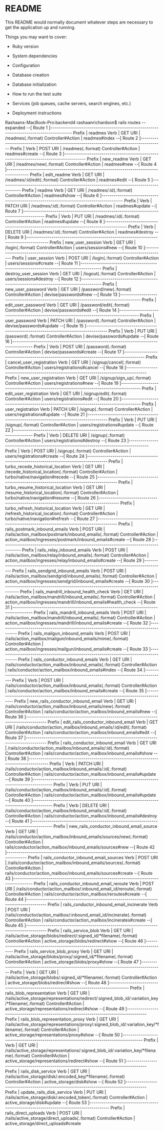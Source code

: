 # README

This README would normally document whatever steps are necessary to get the
application up and running.

Things you may want to cover:

* Ruby version

* System dependencies

* Configuration

* Database creation

* Database initialization

* How to run the test suite

* Services (job queues, cache servers, search engines, etc.)

* Deployment instructions

Rashaans-MacBook-Pro:backend4 rashaanrichardson$ rails routes --expanded
--[ Route 1 ]-----------------------------------------------------------------------------------------
Prefix            | readmes
Verb              | GET
URI               | /readmes(.:format)
Controller#Action | readmes#index
--[ Route 2 ]-----------------------------------------------------------------------------------------
Prefix            | 
Verb              | POST
URI               | /readmes(.:format)
Controller#Action | readmes#create
--[ Route 3 ]-----------------------------------------------------------------------------------------
Prefix            | new_readme
Verb              | GET
URI               | /readmes/new(.:format)
Controller#Action | readmes#new
--[ Route 4 ]-----------------------------------------------------------------------------------------
Prefix            | edit_readme
Verb              | GET
URI               | /readmes/:id/edit(.:format)
Controller#Action | readmes#edit
--[ Route 5 ]-----------------------------------------------------------------------------------------
Prefix            | readme
Verb              | GET
URI               | /readmes/:id(.:format)
Controller#Action | readmes#show
--[ Route 6 ]-----------------------------------------------------------------------------------------
Prefix            | 
Verb              | PATCH
URI               | /readmes/:id(.:format)
Controller#Action | readmes#update
--[ Route 7 ]-----------------------------------------------------------------------------------------
Prefix            | 
Verb              | PUT
URI               | /readmes/:id(.:format)
Controller#Action | readmes#update
--[ Route 8 ]-----------------------------------------------------------------------------------------
Prefix            | 
Verb              | DELETE
URI               | /readmes/:id(.:format)
Controller#Action | readmes#destroy
--[ Route 9 ]-----------------------------------------------------------------------------------------
Prefix            | new_user_session
Verb              | GET
URI               | /login(.:format)
Controller#Action | users/sessions#new
--[ Route 10 ]----------------------------------------------------------------------------------------
Prefix            | user_session
Verb              | POST
URI               | /login(.:format)
Controller#Action | users/sessions#create
--[ Route 11 ]----------------------------------------------------------------------------------------
Prefix            | destroy_user_session
Verb              | GET
URI               | /logout(.:format)
Controller#Action | users/sessions#destroy
--[ Route 12 ]----------------------------------------------------------------------------------------
Prefix            | new_user_password
Verb              | GET
URI               | /password/new(.:format)
Controller#Action | devise/passwords#new
--[ Route 13 ]----------------------------------------------------------------------------------------
Prefix            | edit_user_password
Verb              | GET
URI               | /password/edit(.:format)
Controller#Action | devise/passwords#edit
--[ Route 14 ]----------------------------------------------------------------------------------------
Prefix            | user_password
Verb              | PATCH
URI               | /password(.:format)
Controller#Action | devise/passwords#update
--[ Route 15 ]----------------------------------------------------------------------------------------
Prefix            | 
Verb              | PUT
URI               | /password(.:format)
Controller#Action | devise/passwords#update
--[ Route 16 ]----------------------------------------------------------------------------------------
Prefix            | 
Verb              | POST
URI               | /password(.:format)
Controller#Action | devise/passwords#create
--[ Route 17 ]----------------------------------------------------------------------------------------
Prefix            | cancel_user_registration
Verb              | GET
URI               | /signup/cancel(.:format)
Controller#Action | users/registrations#cancel
--[ Route 18 ]----------------------------------------------------------------------------------------
Prefix            | new_user_registration
Verb              | GET
URI               | /signup/sign_up(.:format)
Controller#Action | users/registrations#new
--[ Route 19 ]----------------------------------------------------------------------------------------
Prefix            | edit_user_registration
Verb              | GET
URI               | /signup/edit(.:format)
Controller#Action | users/registrations#edit
--[ Route 20 ]----------------------------------------------------------------------------------------
Prefix            | user_registration
Verb              | PATCH
URI               | /signup(.:format)
Controller#Action | users/registrations#update
--[ Route 21 ]----------------------------------------------------------------------------------------
Prefix            | 
Verb              | PUT
URI               | /signup(.:format)
Controller#Action | users/registrations#update
--[ Route 22 ]----------------------------------------------------------------------------------------
Prefix            | 
Verb              | DELETE
URI               | /signup(.:format)
Controller#Action | users/registrations#destroy
--[ Route 23 ]----------------------------------------------------------------------------------------
Prefix            | 
Verb              | POST
URI               | /signup(.:format)
Controller#Action | users/registrations#create
--[ Route 24 ]----------------------------------------------------------------------------------------
Prefix            | turbo_recede_historical_location
Verb              | GET
URI               | /recede_historical_location(.:format)
Controller#Action | turbo/native/navigation#recede
--[ Route 25 ]----------------------------------------------------------------------------------------
Prefix            | turbo_resume_historical_location
Verb              | GET
URI               | /resume_historical_location(.:format)
Controller#Action | turbo/native/navigation#resume
--[ Route 26 ]----------------------------------------------------------------------------------------
Prefix            | turbo_refresh_historical_location
Verb              | GET
URI               | /refresh_historical_location(.:format)
Controller#Action | turbo/native/navigation#refresh
--[ Route 27 ]----------------------------------------------------------------------------------------
Prefix            | rails_postmark_inbound_emails
Verb              | POST
URI               | /rails/action_mailbox/postmark/inbound_emails(.:format)
Controller#Action | action_mailbox/ingresses/postmark/inbound_emails#create
--[ Route 28 ]----------------------------------------------------------------------------------------
Prefix            | rails_relay_inbound_emails
Verb              | POST
URI               | /rails/action_mailbox/relay/inbound_emails(.:format)
Controller#Action | action_mailbox/ingresses/relay/inbound_emails#create
--[ Route 29 ]----------------------------------------------------------------------------------------
Prefix            | rails_sendgrid_inbound_emails
Verb              | POST
URI               | /rails/action_mailbox/sendgrid/inbound_emails(.:format)
Controller#Action | action_mailbox/ingresses/sendgrid/inbound_emails#create
--[ Route 30 ]----------------------------------------------------------------------------------------
Prefix            | rails_mandrill_inbound_health_check
Verb              | GET
URI               | /rails/action_mailbox/mandrill/inbound_emails(.:format)
Controller#Action | action_mailbox/ingresses/mandrill/inbound_emails#health_check
--[ Route 31 ]----------------------------------------------------------------------------------------
Prefix            | rails_mandrill_inbound_emails
Verb              | POST
URI               | /rails/action_mailbox/mandrill/inbound_emails(.:format)
Controller#Action | action_mailbox/ingresses/mandrill/inbound_emails#create
--[ Route 32 ]----------------------------------------------------------------------------------------
Prefix            | rails_mailgun_inbound_emails
Verb              | POST
URI               | /rails/action_mailbox/mailgun/inbound_emails/mime(.:format)
Controller#Action | action_mailbox/ingresses/mailgun/inbound_emails#create
--[ Route 33 ]----------------------------------------------------------------------------------------
Prefix            | rails_conductor_inbound_emails
Verb              | GET
URI               | /rails/conductor/action_mailbox/inbound_emails(.:format)
Controller#Action | rails/conductor/action_mailbox/inbound_emails#index
--[ Route 34 ]----------------------------------------------------------------------------------------
Prefix            | 
Verb              | POST
URI               | /rails/conductor/action_mailbox/inbound_emails(.:format)
Controller#Action | rails/conductor/action_mailbox/inbound_emails#create
--[ Route 35 ]----------------------------------------------------------------------------------------
Prefix            | new_rails_conductor_inbound_email
Verb              | GET
URI               | /rails/conductor/action_mailbox/inbound_emails/new(.:format)
Controller#Action | rails/conductor/action_mailbox/inbound_emails#new
--[ Route 36 ]----------------------------------------------------------------------------------------
Prefix            | edit_rails_conductor_inbound_email
Verb              | GET
URI               | /rails/conductor/action_mailbox/inbound_emails/:id/edit(.:format)
Controller#Action | rails/conductor/action_mailbox/inbound_emails#edit
--[ Route 37 ]----------------------------------------------------------------------------------------
Prefix            | rails_conductor_inbound_email
Verb              | GET
URI               | /rails/conductor/action_mailbox/inbound_emails/:id(.:format)
Controller#Action | rails/conductor/action_mailbox/inbound_emails#show
--[ Route 38 ]----------------------------------------------------------------------------------------
Prefix            | 
Verb              | PATCH
URI               | /rails/conductor/action_mailbox/inbound_emails/:id(.:format)
Controller#Action | rails/conductor/action_mailbox/inbound_emails#update
--[ Route 39 ]----------------------------------------------------------------------------------------
Prefix            | 
Verb              | PUT
URI               | /rails/conductor/action_mailbox/inbound_emails/:id(.:format)
Controller#Action | rails/conductor/action_mailbox/inbound_emails#update
--[ Route 40 ]----------------------------------------------------------------------------------------
Prefix            | 
Verb              | DELETE
URI               | /rails/conductor/action_mailbox/inbound_emails/:id(.:format)
Controller#Action | rails/conductor/action_mailbox/inbound_emails#destroy
--[ Route 41 ]----------------------------------------------------------------------------------------
Prefix            | new_rails_conductor_inbound_email_source
Verb              | GET
URI               | /rails/conductor/action_mailbox/inbound_emails/sources/new(.:format)
Controller#Action | rails/conductor/action_mailbox/inbound_emails/sources#new
--[ Route 42 ]----------------------------------------------------------------------------------------
Prefix            | rails_conductor_inbound_email_sources
Verb              | POST
URI               | /rails/conductor/action_mailbox/inbound_emails/sources(.:format)
Controller#Action | rails/conductor/action_mailbox/inbound_emails/sources#create
--[ Route 43 ]----------------------------------------------------------------------------------------
Prefix            | rails_conductor_inbound_email_reroute
Verb              | POST
URI               | /rails/conductor/action_mailbox/:inbound_email_id/reroute(.:format)
Controller#Action | rails/conductor/action_mailbox/reroutes#create
--[ Route 44 ]----------------------------------------------------------------------------------------
Prefix            | rails_conductor_inbound_email_incinerate
Verb              | POST
URI               | /rails/conductor/action_mailbox/:inbound_email_id/incinerate(.:format)
Controller#Action | rails/conductor/action_mailbox/incinerates#create
--[ Route 45 ]----------------------------------------------------------------------------------------
Prefix            | rails_service_blob
Verb              | GET
URI               | /rails/active_storage/blobs/redirect/:signed_id/*filename(.:format)
Controller#Action | active_storage/blobs/redirect#show
--[ Route 46 ]----------------------------------------------------------------------------------------
Prefix            | rails_service_blob_proxy
Verb              | GET
URI               | /rails/active_storage/blobs/proxy/:signed_id/*filename(.:format)
Controller#Action | active_storage/blobs/proxy#show
--[ Route 47 ]----------------------------------------------------------------------------------------
Prefix            | 
Verb              | GET
URI               | /rails/active_storage/blobs/:signed_id/*filename(.:format)
Controller#Action | active_storage/blobs/redirect#show
--[ Route 48 ]----------------------------------------------------------------------------------------
Prefix            | rails_blob_representation
Verb              | GET
URI               | /rails/active_storage/representations/redirect/:signed_blob_id/:variation_key/*filename(.:format)
Controller#Action | active_storage/representations/redirect#show
--[ Route 49 ]----------------------------------------------------------------------------------------
Prefix            | rails_blob_representation_proxy
Verb              | GET
URI               | /rails/active_storage/representations/proxy/:signed_blob_id/:variation_key/*filename(.:format)
Controller#Action | active_storage/representations/proxy#show
--[ Route 50 ]----------------------------------------------------------------------------------------
Prefix            | 
Verb              | GET
URI               | /rails/active_storage/representations/:signed_blob_id/:variation_key/*filename(.:format)
Controller#Action | active_storage/representations/redirect#show
--[ Route 51 ]----------------------------------------------------------------------------------------
Prefix            | rails_disk_service
Verb              | GET
URI               | /rails/active_storage/disk/:encoded_key/*filename(.:format)
Controller#Action | active_storage/disk#show
--[ Route 52 ]----------------------------------------------------------------------------------------
Prefix            | update_rails_disk_service
Verb              | PUT
URI               | /rails/active_storage/disk/:encoded_token(.:format)
Controller#Action | active_storage/disk#update
--[ Route 53 ]----------------------------------------------------------------------------------------
Prefix            | rails_direct_uploads
Verb              | POST
URI               | /rails/active_storage/direct_uploads(.:format)
Controller#Action | active_storage/direct_uploads#create
